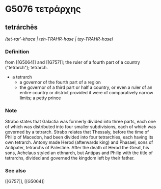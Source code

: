 # G5076 τετράρχης

## tetrárchēs

_(tet-rar'-khace | teh-TRAHR-hase | tay-TRAHR-hase)_

### Definition

from [[G5064]] and [[G757]]; the ruler of a fourth part of a country ("tetrarch"); tetrarch.

- a tetrarch
  - a governor of the fourth part of a region
  - the governor of a third part or half a country, or even a ruler of an entire country or district provided it were of comparatively narrow limits; a petty prince

### Note

Strabo states that Galactia was formerly divided into three parts, each one of which was distributed into four smaller subdivisions, each of which was governed by a tetrarch. Strabo relates that Thessaly, before the time of Philip of Macedon, had been divided into four tetrarchies, each having its own tetrarch. Antony made Herod (afterwards king) and Phasael, sons of Antipater, tetrarchs of Palestine. After the death of Herod the Great, his sons, Achelaus styled an ethnarch, but Antipas and Philip with the title of tetrarchs, divided and governed the kingdom left by their father.

### See also

[[G757]], [[G5064]]

